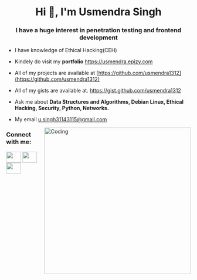 <h1 align="center">Hi 👋, I'm Usmendra Singh</h1>
<h3 align="center">I have a huge interest in penetration testing and frontend development</h3>

-   I have knowledge of Ethical Hacking(CEH)

-  Kindely do visit my **portfolio** https://usmendra.epizy.com

-  All of my projects are available at [https://github.com/usmendra1312](https://github.com/usmendra1312)

-  All of my gists are available at. https://gist.github.com/usmendra1312

-  Ask me about **Data Structures and Algorithms, Debian Linux, Ethical Hacking, Security, Python, Networks.**

-  My email u.singh31143115@gmail.com

<img align="right" alt="Coding" width="400" src="https://cdn.dribbble.com/users/2646423/screenshots/5507196/computer.gif">
<h3 align="left">Connect with me:</h3>
<p align="left">
<a href="https://twitter.com/usmendra" target="blank"><img align="center" src="https://raw.githubusercontent.com/rahuldkjain/github-profile-readme-generator/master/src/images/icons/Social/twitter.svg" alt="" height="30" width="40" /></a>
<a href="https://www.linkedin.com/in/usmendra-singh-464bb31a0"" target="blank"><img align="center" src="https://raw.githubusercontent.com/rahuldkjain/github-profile-readme-generator/master/src/images/icons/Social/linked-in-alt.svg" alt="" height="30" width="40" /></a>
<a href="https://instagram.com/dhiraj_singh_b_d_b_y" target="blank"><img align="center" src="https://raw.githubusercontent.com/rahuldkjain/github-profile-readme-generator/master/src/images/icons/Social/instagram.svg" alt="" height="30" width="40" /></a>
</p>
